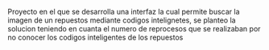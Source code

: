 Proyecto en el que se desarrolla una interfaz la cual permite buscar la imagen de un repuestos mediante codigos intelignetes, se planteo la solucion teniendo en cuanta el numero de 
reprocesos que se realizaban por no conocer los codigos inteligentes de los repuestos 
